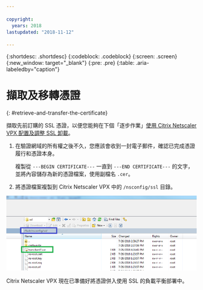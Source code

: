 ```yaml
---

copyright:
  years: 2018
lastupdated: "2018-11-12"

---
```


{:shortdesc: .shortdesc}
{:codeblock: .codeblock}
{:screen: .screen}
{:new_window: target="_blank"}
{:pre: .pre}
{:table: .aria-labeledby="caption"}

# 擷取及移轉憑證
{: #retrieve-and-transfer-the-certificate}

擷取先前訂購的 SSL 憑證，以便您能夠在下個「逐步作業」[使用 Citrix Netscaler VPX 配置及調整 SSL 卸載](/docs/infrastructure/citrix-netscaler-vpx?topic=citrix-netscaler-vpx-configuring-and-tuning-ssl-offload-with-citrix-netscaler-vpx)。

1. 在驗證網域的所有權之後不久，您應該會收到一封電子郵件，確認已完成憑證履行和憑證本身。

	複製從 `---BEGIN CERTIFICATE---` 一直到 `---END CERTIFICATE---` 的文字，並將內容儲存為新的憑證檔案，使用副檔名 `.cer`。

2. 將憑證檔案複製到 Citrix Netscaler VPX 中的 `/nsconfig/ssl` 目錄。

<img src="images/11-transfer-certificate.png" alt="圖片" style="width: 600px;"/>

Citrix Netscaler VPX 現在已準備好將憑證併入使用 SSL 的負載平衡部署中。
